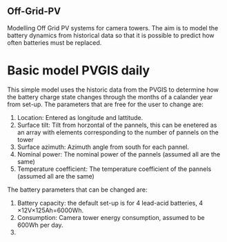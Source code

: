 ## Off-Grid-PV
Modelling Off Grid PV systems for camera towers. The aim is to model the battery dynamics from historical data so that it is possible to predict how often batteries must be replaced.

# Basic model PVGIS daily
This simple model uses the historic data from the PVGIS to determine how the battery charge state changes through the months of a calander year from set-up.
The parameters that are free for the user to change are:
1. Location: Entered as longitude and lattitude.
2. Surface tilt: Tilt from horzontal of the pannels, this can be enetered as an array with elements corresponding to the number of pannels on the tower
3. Surface azimuth: Azimuth angle from south for each pannel.
4. Nominal power: The nominal power of the pannels (assumed all are the same)
5. Temperature coefficient: The temperature coefficient of the pannels (assumed all are the same)

The battery parameters that can be changed are:
1. Battery capacity: the default set-up is for 4 lead-acid batteries, 4 $\times$12V$\times$125Ah=6000Wh.
2. Consumption: Camera tower energy consumption, assumed to be 600Wh per day.
3. 
